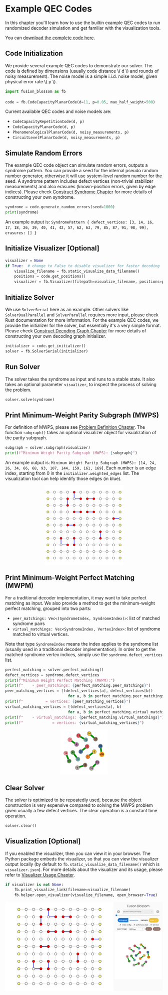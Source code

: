 # Example QEC Codes

In this chapter you'll learn how to use the builtin example QEC codes to run randomized decoder simulation and get familiar with the visualization tools.

You can [download the complete code here](./example-qec-codes.py).

## Code Initialization

We provide several example QEC codes to demonstrate our solver.
The code is defined by dimensions (usually code distance \\( d \\) and rounds of noisy measurement).
The noise model is a simple i.i.d. noise model, given physical error rate \\( p \\).

```python
import fusion_blossom as fb

code = fb.CodeCapacityPlanarCode(d=11, p=0.05, max_half_weight=500)
```

Current available QEC codes and noise models are:

- `CodeCapacityRepetitionCode(d, p)`
- `CodeCapacityPlanarCode(d, p)`
- `PhenomenologicalPlanarCode(d, noisy_measurements, p)`
- `CircuitLevelPlanarCode(d, noisy_measurements, p)`

## Simulate Random Errors

The example QEC code object can simulate random errors, outputs a syndrome pattern.
You can provide a seed for the internal pseudo random number generator, otherwise it will use system-level random number for the seed.
A syndrome pattern includes defect vertices (non-trivial stabilizer measurements) and also erasures (known-position errors, given by edge indices).
Please check [Construct Syndrome Chapter](./construct-syndrome.md) for more details of constructing your own syndrome.

```python
syndrome = code.generate_random_errors(seed=1000)
print(syndrome)
```

An example output is: `SyndromePattern { defect_vertices: [3, 14, 16, 17, 18, 26, 39, 40, 41, 42, 57, 62, 63, 79, 85, 87, 91, 98, 99], erasures: [] }`

## Initialize Visualizer [Optional]

```python
visualizer = None
if True:  # change to False to disable visualizer for faster decoding
    visualize_filename = fb.static_visualize_data_filename()
    positions = code.get_positions()
    visualizer = fb.Visualizer(filepath=visualize_filename, positions=positions)
```

## Initialize Solver

We use `SolverSerial` here as an example. Other solvers like `SolverDualParallel` and `SolverParallel` requires more input, please check Rust documentation for more information.
For the example QEC codes, we provide the initializer for the solver, but essentially it's a very simple format.
Please check [Construct Decoding Graph Chapter](./construct-decoding-graph.md) for more details of constructing your own decoding graph initializer.

```python
initializer = code.get_initializer()
solver = fb.SolverSerial(initializer)
```

## Run Solver

The solver takes the syndrome as input and runs to a stable state. It also takes an optional parameter `visualizer`, to inspect the process of solving the problem.

```python
solver.solve(syndrome)
```

## Print Minimum-Weight Parity Subgraph (MWPS)

For definition of MWPS, please see [Problem Definition Chapter](../problem_definition.md).
The function `subgraph()` takes an optional visualizer object for visualization of the parity subgraph.

```python
subgraph = solver.subgraph(visualizer)
print(f"Minimum Weight Parity Subgraph (MWPS): {subgraph}")
```

An example output is: `Minimum Weight Parity Subgraph (MWPS): [14, 24, 26, 34, 66, 68, 93, 107, 144, 159, 161, 169]`. Each number is an edge index, starting from 0 in the `initializer.weighted_edges` list. The visualization tool can help identify those edges (in blue).

<div style="display: flex; justify-content: center;">
    <img src="../img/example-qec-codes-subgraph.png" style="width: 50%;"/>
</div>

## Print Minimum-Weight Perfect Matching (MWPM)

For a traditional decoder implementation, it may want to take perfect matching as input.
We also provide a method to get the minimum-weight perfect matching, grouped into two parts:

- `peer_matchings: Vec<(SyndromeIndex, SyndromeIndex)>`: list of matched syndrome pairs
- `virtual_matchings: Vec<SyndromeIndex, VertexIndex>`: list of syndrome matched to virtual vertices.

Note that type `SyndromeIndex` means the index applies to the syndrome list (usually used in a traditional decoder implementation).
In order to get the matched syndrome vertex indices, simply use the `syndrome.defect_vertices` list.

```python
perfect_matching = solver.perfect_matching()
defect_vertices = syndrome.defect_vertices
print(f"Minimum Weight Perfect Matching (MWPM):")
print(f"    - peer_matchings: {perfect_matching.peer_matchings}")
peer_matching_vertices = [(defect_vertices[a], defect_vertices[b])
                            for a, b in perfect_matching.peer_matchings]
print(f"          = vertices: {peer_matching_vertices}")
virtual_matching_vertices = [(defect_vertices[a], b)
                            for a, b in perfect_matching.virtual_matchings]
print(f"    - virtual_matchings: {perfect_matching.virtual_matchings}")
print(f"             = vertices: {virtual_matching_vertices}")
```

<div style="display: flex; justify-content: center;">
    <img src="../img/example-qec-codes-perfect-matching.png" style="width: 30%;"/>
</div>

## Clear Solver

The solver is optimized to be repeatedly used, because the object construction is very expensive compared to solving the MWPS problem given usually a few defect vertices.
The clear operation is a constant time operation.

```python
solver.clear()
```

## Visualization [Optional]

If you enabled the visualizer, then you can view it in your browser.
The Python package embeds the visualizer, so that you can view the visualizer output locally (by default to `fb.static_visualize_data_filename()` which is `visualizer.json`).
For more details about the visualizer and its usage, please refer to [Visualizer Usage Chapter](../visualizer_usage.md).

```python
if visualizer is not None:
    fb.print_visualize_link(filename=visualize_filename)
    fb.helper.open_visualizer(visualize_filename, open_browser=True)
```

![](../img/example-qec-codes.png)
